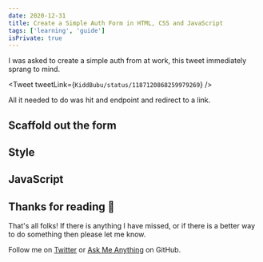 ```yaml
---
date: 2020-12-31
title: Create a Simple Auth Form in HTML, CSS and JavaScript
tags: ['learning', 'guide']
isPrivate: true
---
```


<script>
  import { Tweet } from 'sveltekit-embed'
</script>

I was asked to create a simple auth from at work, this tweet
immediately sprang to mind.

<Tweet tweetLink={`KiddBubu/status/1187120868259979269`} />

<!-- ![like a psychopath tweet](./like-a-psychopath.png) -->

All it needed to do was hit and endpoint and redirect to a link.

## Scaffold out the form

## Style

## JavaScript

## Thanks for reading 🙏

That's all folks! If there is anything I have missed, or if there is a
better way to do something then please let me know.

Follow me on [Twitter] or [Ask Me Anything] on GitHub.

<!-- Links -->

[twitter]: https://twitter.com/spences10
[ask me anything]: https://github.com/spences10/ama
